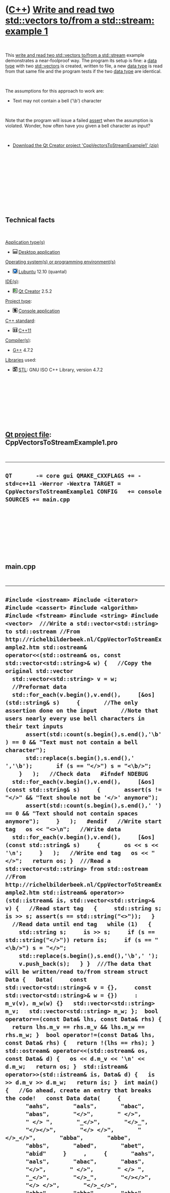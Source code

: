 
 

 

 

 

 

([C++](Cpp.md)) [Write and read two std::vectors to/from a std::stream: example 1](CppVectorsToStreamExample1.md)
===================================================================================================================

 

This [write and read two std::vectors to/from a
std::stream](CppVectorsToStream.md) example demonstrates a
near-foolproof way. The program its setup is fine: a [data
type](CppDataType.md) with two [std::vectors](CppStdVector.md) is
created, written to file, a new [data type](CppDataType.md) is read
from that same file and the program tests if the two [data
type](CppDataType.md) are identical.

 

The assumptions for this approach to work are:

-   Text may not contain a bell ('\\b') character

 

Note that the program will issue a failed [assert](CppAssert.md) when
the assumption is violated. Wonder, how often have you given a bell
character as input?

 

-   [Download the Qt Creator project
    'CppVectorsToStreamExample1' (zip)](CppVectorsToStreamExample1.zip)

 

 

 

 

 

 

Technical facts
---------------

 

[Application type(s)](CppApplication.md)

-   ![Desktop](PicDesktop.png) [Desktop
    application](CppDesktopApplication.md)

[Operating system(s) or programming environment(s)](CppOs.md)

-   ![Lubuntu](PicLubuntu.png) [Lubuntu](CppLubuntu.md) 12.10 (quantal)

[IDE(s)](CppIde.md):

-   ![Qt Creator](PicQtCreator.png) [Qt Creator](CppQtCreator.md) 2.5.2

[Project type](CppQtProjectType.md):

-   ![console](PicConsole.png) [Console
    application](CppConsoleApplication.md)

[C++ standard](CppStandard.md):

-   ![C++11](PicCpp11.png) [C++11](Cpp11.md)

[Compiler(s)](CppCompiler.md):

-   [G++](CppGpp.md) 4.7.2

[Libraries](CppLibrary.md) used:

-   ![STL](PicStl.png) [STL](CppStl.md): GNU ISO C++ Library, version
    4.7.2

 

 

 

 

 

[Qt project file](CppQtProjectFile.md): CppVectorsToStreamExample1.pro
-----------------------------------------------------------------------

 

  ---------------------------------------------------------------------------------------------------------------------------------------------------
  ` QT       -= core gui QMAKE_CXXFLAGS += -std=c++11 -Werror -Wextra TARGET = CppVectorsToStreamExample1 CONFIG   += console SOURCES += main.cpp `
  ---------------------------------------------------------------------------------------------------------------------------------------------------

 

 

 

 

 

main.cpp
--------

 

  --------------------------------------------------------------------------------------------------------------------------------------------------------------------------------------------------------------------------------------------------------------------------------------------------------------------------------------------------------------------------------------------------------------------------------------------------------------------------------------------------------------------------------------------------------------------------------------------------------------------------------------------------------------------------------------------------------------------------------------------------------------------------------------------------------------------------------------------------------------------------------------------------------------------------------------------------------------------------------------------------------------------------------------------------------------------------------------------------------------------------------------------------------------------------------------------------------------------------------------------------------------------------------------------------------------------------------------------------------------------------------------------------------------------------------------------------------------------------------------------------------------------------------------------------------------------------------------------------------------------------------------------------------------------------------------------------------------------------------------------------------------------------------------------------------------------------------------------------------------------------------------------------------------------------------------------------------------------------------------------------------------------------------------------------------------------------------------------------------------------------------------------------------------------------------------------------------------------------------------------------------------------------------------------------------------------------------------------------------------------------------------------------------------------------------------------------------------------------------------------------------------------------------------------------------------------------------------------------------------------------------------------------------------------------------------------------------------------------------------------------------------------------------------------------------------------------------------------------------------------------------------------------------------------------------------------------------------------------------------------------------------------------------------------------------------------------------------------------------------------------------------------------------------------------------------------------------------------------------------------------------------------------------------------------------------------------------------------------------------------------------------------------------------------------------------------------------------------------------------------------------------------------------------------------------
  ` #include <iostream> #include <iterator> #include <cassert> #include <algorithm> #include <fstream> #include <string> #include <vector>  ///Write a std::vector<std::string> to std::ostream //From http://richelbilderbeek.nl/CppVectorToStreamExample2.htm std::ostream& operator<<(std::ostream& os, const std::vector<std::string>& w) {   //Copy the original std::vector   std::vector<std::string> v = w;   //Preformat data   std::for_each(v.begin(),v.end(),     [&os](std::string& s)     {       //The only assertion done on the input       //Note that users nearly every use bell characters in their text inputs       assert(std::count(s.begin(),s.end(),'\b') == 0 && "Text must not contain a bell character");       std::replace(s.begin(),s.end(),' ','\b');       if (s == "</>") s = "<\b/>";     }   );   //Check data   #ifndef NDEBUG   std::for_each(v.begin(),v.end(),     [&os](const std::string& s)     {       assert(s != "</>" && "Text shoule not be '</>' anymore");       assert(std::count(s.begin(),s.end(),' ') == 0 && "Text should not contain spaces anymore");     }   );   #endif   //Write start tag   os << "<>\n";   //Write data   std::for_each(v.begin(),v.end(),     [&os](const std::string& s)     {       os << s << '\n';     }   );   //Write end tag   os << "</>";   return os; }  ///Read a std::vector<std::string> from std::ostream //From http://richelbilderbeek.nl/CppVectorToStreamExample2.htm std::istream& operator>>(std::istream& is, std::vector<std::string>& v) {   //Read start tag   {     std::string s; is >> s; assert(s == std::string("<>"));   }   //Read data until end tag   while (1)   {     std::string s;     is >> s;     if (s == std::string("</>")) return is;     if (s == "<\b/>") s = "</>";     std::replace(s.begin(),s.end(),'\b',' ');     v.push_back(s);   } }  ///The data that will be written/read to/from stream struct Data {   Data(     const std::vector<std::string>& v = {},     const std::vector<std::string>& w = {})     : m_v(v), m_w(w) {}   std::vector<std::string> m_v;   std::vector<std::string> m_w; };  bool operator==(const Data& lhs, const Data& rhs) {   return lhs.m_v == rhs.m_v && lhs.m_w == rhs.m_w; }  bool operator!=(const Data& lhs, const Data& rhs) {   return !(lhs == rhs); }  std::ostream& operator<<(std::ostream& os, const Data& d) {   os << d.m_v << '\n' << d.m_w;   return os; }  std::istream& operator>>(std::istream& is, Data& d) {   is >> d.m_v >> d.m_w;   return is; }  int main() {   //Go ahead, create an entry that breaks the code!   const Data data(     {       "aahs",       "aals",       "abac",       "abas",       "</>",       " </>",       " </> ",       "_</>",       "</>_",       "</></>",       "</> </>",       "</>_</>",       "abba",       "abbe",       "abbs",       "abed",       "abet",       "abid"     }     ,     {       "aahs",       "aals",       "abac",       "abas",       "</>",       " </>",       " </> ",       "_</>",       "</>_",       "</></>",       "</> </>",       "</>_</>",       "abba",       "abbe",       "abbs",       "abed",       "abet",       "abid"     }   );   const std::string filename = "tmp.txt";   //Write to file   {     std::ofstream f(filename.c_str());     f << data;   }   //Read from file   {     Data other_data;     std::ifstream f(filename.c_str());     f >> other_data;     assert(data == other_data && "Because the algorithm is excellent, this will never happen B-)");   } } `
  --------------------------------------------------------------------------------------------------------------------------------------------------------------------------------------------------------------------------------------------------------------------------------------------------------------------------------------------------------------------------------------------------------------------------------------------------------------------------------------------------------------------------------------------------------------------------------------------------------------------------------------------------------------------------------------------------------------------------------------------------------------------------------------------------------------------------------------------------------------------------------------------------------------------------------------------------------------------------------------------------------------------------------------------------------------------------------------------------------------------------------------------------------------------------------------------------------------------------------------------------------------------------------------------------------------------------------------------------------------------------------------------------------------------------------------------------------------------------------------------------------------------------------------------------------------------------------------------------------------------------------------------------------------------------------------------------------------------------------------------------------------------------------------------------------------------------------------------------------------------------------------------------------------------------------------------------------------------------------------------------------------------------------------------------------------------------------------------------------------------------------------------------------------------------------------------------------------------------------------------------------------------------------------------------------------------------------------------------------------------------------------------------------------------------------------------------------------------------------------------------------------------------------------------------------------------------------------------------------------------------------------------------------------------------------------------------------------------------------------------------------------------------------------------------------------------------------------------------------------------------------------------------------------------------------------------------------------------------------------------------------------------------------------------------------------------------------------------------------------------------------------------------------------------------------------------------------------------------------------------------------------------------------------------------------------------------------------------------------------------------------------------------------------------------------------------------------------------------------------------------------------------------------------------------------

 

 

 

 

 

 

